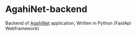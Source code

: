 # AgahiNet-backend
Backend of [AgahiNet](https://github.com/m3hdi-i/AgahiNet-android) application, Written in Python (FastApi Webframework)
